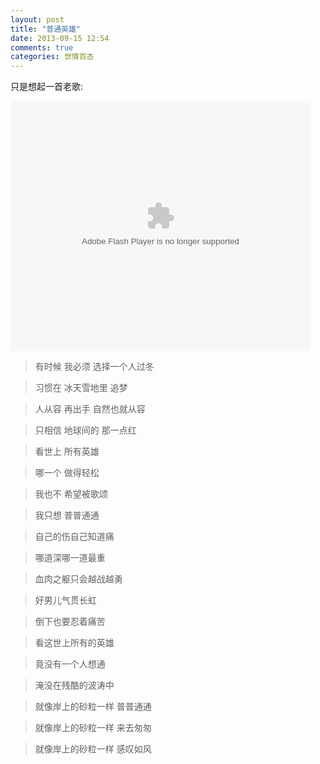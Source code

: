 ```yaml
---
layout: post
title: "普通英雄"
date: 2013-09-15 12:54
comments: true
categories: 世情百态
---
```


只是想起一首老歌:

<embed src="http://player.youku.com/player.php/sid/XMTQ3NjIzNjk2/v.swf" allowFullScreen="true" quality="high" width="480" height="400" align="middle" allowScriptAccess="always" type="application/x-shockwave-flash"></embed>

<!-- more -->

>有时候 我必须 选择一个人过冬

>习惯在 冰天雪地里 追梦

>人从容 再出手 自然也就从容

>只相信 地球间的 那一点红

>看世上 所有英雄

>哪一个 做得轻松

>我也不 希望被歌颂

>我只想 普普通通

>自己的伤自己知道痛

>哪道深哪一道最重

>血肉之躯只会越战越勇

>好男儿气贯长虹

>倒下也要忍着痛苦

>看这世上所有的英雄

>竟没有一个人想通

>淹没在残酷的波涛中

>就像岸上的砂粒一样 普普通通

>就像岸上的砂粒一样 来去匆匆

>就像岸上的砂粒一样 感叹如风
